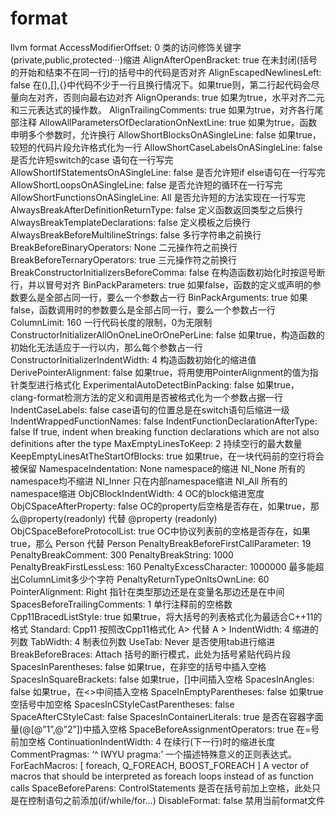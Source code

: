 # format
llvm format
AccessModifierOffset: 0
类的访问修饰关键字(private,public,protected···)缩进
AlignAfterOpenBracket: true
在未封闭(括号的开始和结束不在同一行)的括号中的代码是否对齐
AlignEscapedNewlinesLeft: false
在(),[],{}中代码不少于一行且换行情况下。如果true则，第二行起代码会尽量向左对齐，否则向最右边对齐
AlignOperands: true
如果为true，水平对齐二元和三元表达式的操作数。
AlignTrailingComments: true
如果为true，对齐各行尾部注释
AllowAllParametersOfDeclarationOnNextLine: true
如果为true，函数申明多个参数时，允许换行
AllowShortBlocksOnASingleLine: false
如果true，较短的代码片段允许格式化为一行
AllowShortCaseLabelsOnASingleLine: false
是否允许短switch的case 语句在一行写完
AllowShortIfStatementsOnASingleLine: false
是否允许短if else语句在一行写完
AllowShortLoopsOnASingleLine: false
是否允许短的循环在一行写完
AllowShortFunctionsOnASingleLine: All
是否允许短的方法实现在一行写完
AlwaysBreakAfterDefinitionReturnType: false
定义函数返回类型之后换行
AlwaysBreakTemplateDeclarations: false
定义模板之后换行
AlwaysBreakBeforeMultilineStrings: false
多行字符串之前换行
BreakBeforeBinaryOperators: None
二元操作符之前换行
BreakBeforeTernaryOperators: true
三元操作符之前换行
BreakConstructorInitializersBeforeComma: false
在构造函数初始化时按逗号断行，并以冒号对齐
BinPackParameters: true
如果false，函数的定义或声明的参数要么是全部占同一行，要么一个参数占一行
BinPackArguments: true
如果false，函数调用时的参数要么是全部占同一行，要么一个参数占一行
ColumnLimit: 160
一行代码长度的限制，0为无限制
ConstructorInitializerAllOnOneLineOrOnePerLine: false
如果true，构造函数的初始化无法适应于一行以内，那么每个参数占一行
ConstructorInitializerIndentWidth: 4
构造函数初始化的缩进值
DerivePointerAlignment: false
如果true，将用使用PointerAlignment的值为指针类型进行格式化
ExperimentalAutoDetectBinPacking: false
如果true，clang-format检测方法的定义和调用是否被格式化为一个参数占据一行
IndentCaseLabels: false
case语句的位置总是在switch语句后缩进一级
IndentWrappedFunctionNames: false
IndentFunctionDeclarationAfterType: false
If true, indent when breaking function declarations which are not also definitions after the type
MaxEmptyLinesToKeep: 2
持续空行的最大数量
KeepEmptyLinesAtTheStartOfBlocks: true
如果true，在一块代码前的空行将会被保留
NamespaceIndentation: None
namespace的缩进
NI_None 所有的namespace均不缩进
NI_Inner 只在内部namespace缩进
NI_All 所有的namespace缩进
ObjCBlockIndentWidth: 4
OC的block缩进宽度
ObjCSpaceAfterProperty: false
OC的property后空格是否存在，如果true，那么@property(readonly) 代替 @property (readonly)
ObjCSpaceBeforeProtocolList: true
OC中协议列表前的空格是否存在，如果true，那么 Person 代替 Person
PenaltyBreakBeforeFirstCallParameter: 19
PenaltyBreakComment: 300
PenaltyBreakString: 1000
PenaltyBreakFirstLessLess: 160
PenaltyExcessCharacter: 1000000
最多能超出ColumnLimit多少个字符
PenaltyReturnTypeOnItsOwnLine: 60
PointerAlignment: Right
指针在类型那边还是在变量名那边还是在中间
SpacesBeforeTrailingComments: 1
单行注释前的空格数
Cpp11BracedListStyle: true
如果true，将大括号的列表格式化为最适合C++11的格式
Standard: Cpp11
按照改Cpp11格式化 A> 代替 A >
IndentWidth: 4
缩进的列数
TabWidth: 4
制表位列数
UseTab: Never
是否使用tab进行缩进
BreakBeforeBraces: Attach
括号的断行模式，此处为括号紧贴代码片段
SpacesInParentheses: false
如果true，在非空的括号中插入空格
SpacesInSquareBrackets: false
如果true，[]中间插入空格
SpacesInAngles: false
如果true，在<>中间插入空格
SpaceInEmptyParentheses: false
如果true 空括号中加空格
SpacesInCStyleCastParentheses: false
SpaceAfterCStyleCast: false
SpacesInContainerLiterals: true
是否在容器字面量(@[@”1”,@”2”])中插入空格
SpaceBeforeAssignmentOperators: true
在=号前加空格
ContinuationIndentWidth: 4
在续行(下一行)时的缩进长度
CommentPragmas: ‘^ IWYU pragma:’
一个描述特殊意义的正则表达式。
ForEachMacros: [ foreach, Q_FOREACH, BOOST_FOREACH ]
A vector of macros that should be interpreted as foreach loops instead of as function calls
SpaceBeforeParens: ControlStatements
是否在括号前加上空格，此处只是在控制语句之前添加(if/while/for…)
DisableFormat: false
禁用当前format文件
